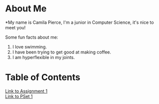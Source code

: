 # About Me
*My name is Camila Pierce, I'm a junior in Computer Science, it's nice to meet you!

Some fun facts about me:
1. I love swimming.
2. I have been trying to get good at making coffee.
3. I am hyperflexible in my joints.

# Table of Contents
[Link to Assignment 1](assignments/assignment1.md)  
[Link to PSet 1](assignments/pset1.md)
